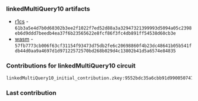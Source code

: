 ### linkedMultiQuery10 artifacts

- [r1cs](./contributions/linkedMultiQuery10/linkedMultiQuery10.r1cs) - `61b3a5e4d7b0d68302b3ee2f1022f7ed52d88a3a32947321399993d5094a05c2398eb6d9ddd7beedb4ea37f6b23565622e8fcf86f3fc4db891ff54538d60cb3e`
- [wasm](./contributions/linkedMultiQuery10/linkedMultiQuery10.wasm) - `57fb7773cb006f63cf31154f93473d75db2fe6c20698860f4b23dc48641b05b541fdb44d0aa9a4697d1d97122572570bd268b029d4c13802b41d5a6574e84835`

### Contributions for linkedMultiQuery10 circuit

```
linkedMultiQuery10_initial_contribution.zkey:9552bdc35a6cbb91d9900507471ef3f8f61d5a15a18c97923b9f0927e62f3c6a822fd8caf3c1f97abf9e8c8b62d8b780db07acbeb07f333a850fb525a5199d3c
```

### Last contribution
```

```
